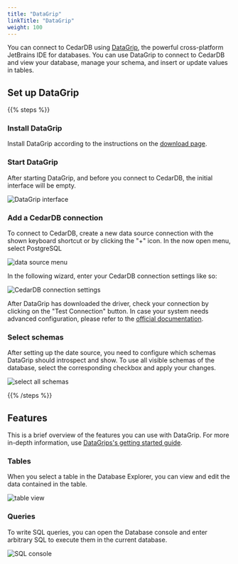 ```yaml
---
title: "DataGrip"
linkTitle: "DataGrip"
weight: 100
---
```


You can connect to CedarDB using [DataGrip](https://www.jetbrains.com/datagrip/), the powerful cross-platform JetBrains
IDE for databases.
You can use DataGrip to connect to CedarDB and view your database, manage your schema, and insert or update values in
tables.

## Set up DataGrip

{{% steps %}}

### Install DataGrip

Install DataGrip according to the instructions on the [download page](https://www.jetbrains.com/datagrip/download/).

### Start DataGrip

After starting DataGrip, and before you connect to CedarDB, the initial interface will be empty.

![DataGrip interface](/images/datagrip/1_start.png)

### Add a CedarDB connection

To connect to CedarDB, create a new data source connection with the shown keyboard shortcut or by clicking the
"+" icon.
In the now open menu, select PostgreSQL

![data source menu](/images/datagrip/2_connect.png)

In the following wizard, enter your CedarDB connection settings like so:

<img src="/docs/images/datagrip/3_connect_details.png" alt="CedarDB connection settings" style="max-width: 66%" loading="lazy" />

After DataGrip has downloaded the driver, check your connection by clicking on the "Test Connection" button.
In case your system needs advanced configuration, please refer to the
[official documentation](https://www.jetbrains.com/help/datagrip/postgresql.html).

### Select schemas

After setting up the date source, you need to configure which schemas DataGrip should introspect and show.
To use all visible schemas of the database, select the corresponding checkbox and apply your changes.

![select all schemas](/images/datagrip/4_schemas.png)

{{% /steps %}}

## Features

This is a brief overview of the features you can use with DataGrip.
For more in-depth information, use
[DataGrips's getting started guide](https://www.jetbrains.com/help/datagrip/quick-start-with-datagrip.html).

### Tables

When you select a table in the Database Explorer, you can view and edit the data contained in the table.

![table view](/images/datagrip/5_table.png)

### Queries

To write SQL queries, you can open the Database console and enter arbitrary SQL to execute them in the current database.

![SQL console](/images/datagrip/6_query.png)
